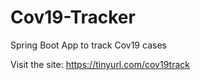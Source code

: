 # Cov19-Tracker
 Spring Boot App to track Cov19 cases

Visit the site: https://tinyurl.com/cov19track
